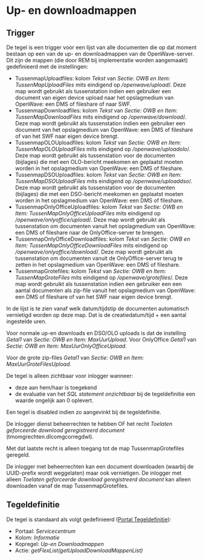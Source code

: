 # Up- en downloadmappen

## Trigger

De tegel is een trigger voor een lijst van alle documenten die op dat moment bestaan op een van de up- en downloadmappen van de OpenWave-server. Dit zijn de mappen (die door REM bij implementatie worden aangemaakt) gedefinieerd met de instellingen:

- TussenmapUploadfiles: kolom _Tekst_ van _Sectie: OWB en Item: TussenMapUploadFiles_ mits eindigend op _/openwave/upload_/. Deze map wordt gebruikt als tussenstation indien een gebruiker een document van eigen device upload naar het opslagmedium van OpenWave: een DMS of fileshare of naar SWF.
- TussenmapDownloadfiles: kolom _Tekst_ van _Sectie: OWB en Item: TussenMapDownloadFiles_ mits eindigend op _/openwave/download_/. Deze map wordt gebruikt als tussenstation indien een gebruiker een document van het opslagmedium van OpenWave: een DMS of fileshare of van het SWF naar eigen device brengt.
- TussenmapOLOUploadfiles: kolom _Tekst_ van _Sectie: OWB en Item: TussenMapOLOUploadFiles_ mits eindigend op _/openwave/uploadolo_/. Deze map wordt gebruikt als tussenstation voor de documenten (bijlages) die met een OLO-bericht meekomen en geplaatst moeten worden in het opslagmedium van OpenWave: een DMS of fileshare.
- TussenmapDSOUploadfiles: kolom _Tekst_ van _Sectie: OWB en Item: TussenMapDSOUploadFiles_ mits eindigend op _/openwave/uploaddso_/. Deze map wordt gebruikt als tussenstation voor de documenten (bijlages) die met een DSO-bericht meekomen en geplaatst moeten worden in het opslagmedium van OpenWave: een DMS of fileshare.
- TussenmapOnlyOfficeUploadfiles: kolom _Tekst_ van _Sectie: OWB en Item: TussenMapOnlyOfficeUploadFiles_ mits eindigend op _/openwave/onlyoffice/upload_/. Deze map wordt gebruikt als tussenstation om documenten vanuit het opslagmedium van OpenWave: een DMS of fileshare naar de OnlyOffice-server te brengen.
- TussenmapOnlyOfficeDownloadfiles: kolom _Tekst_ van _Sectie: OWB en Item: TussenMapOnlyOfficeDownloadFiles_ mits eindigend op _/openwave/onlyoffice/download_/. Deze map wordt gebruikt als tussenstation om documenten vanuit de OnlyOffice-server terug te zetten in het opslagmedium van OpenWave: een DMS of fileshare.
- TussenmapGrotefiles: kolom _Tekst_ van _Sectie: OWB en Item: TussenMapGroteFiles_ mits eindigend op _/openwave/grotefiles_/. Deze map wordt gebruikt als tussenstation indien een gebruiker een een aantal documenten als zip-file vanuit het opslagmedium van OpenWave: een DMS of fileshare of van het SWF naar eigen device brengt.

In de lijst is te zien vanaf welk datum/tijdstip de documenten automatisch vernietigd worden op deze map. Dat is de creatiedatum/tijd + een aantal ingestelde uren.

Voor normale up-en downloads en DSO/OLO uploads is dat de instelling _Getal1_ van _Sectie: OWB en Item: MaxUurUpload_. Voor OnlyOffice _Getal1_ van _Sectie: OWB en Item: MaxUurOnlyOfficeUpload_.

Voor de grote zip-files _Getal1_ van _Sectie: OWB en Item: MaxUurGroteFilesUpload_.

De tegel is alleen zichtbaar voor inlogger wanneer:

- deze aan hem/haar is toegekend
- de evaluatie van het _SQL statement onzichtbaar_ bij de tegeldefinitie een waarde ongelijk aan 0 oplevert.

Een tegel is disabled indien zo aangevinkt bij de tegeldefinitie.

De inlogger dienst beheerrechten te hebben OF het recht _Toelaten geforceerde download geregistreerd document_ (tmomgrechten.dlcomgcorregdwl).

Met dat laatste recht is alleen toegang tot de map TussenmapGrotefiles geregeld.

De inlogger met beheerrechten kan een document downloaden (waarbij de UUID-prefix wordt weggelaten) maar ook vernietigen. De inlogger met alleen _Toelaten geforceerde download geregistreerd document_ kan alleen downloaden vanaf de map TussenmapGrotefiles.

## Tegeldefinitie

De tegel is standaard als volgt gedefinieerd ([Portal Tegeldefinitie](../../../../instellen_inrichten/portaldefinitie/portal_tegel.md)):

- Portaal: _Servicecentrum_
- Kolom: _Informatie_
- Kopregel: _Up-en Downloadmappen_
- Actie: _getFlexList(getUploadDownloadMappenList)_
